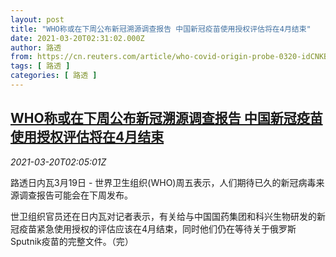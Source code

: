 ```yaml
---
layout: post
title: "WHO称或在下周公布新冠溯源调查报告 中国新冠疫苗使用授权评估将在4月结束"
date: 2021-03-20T02:31:02.000Z
author: 路透
from: https://cn.reuters.com/article/who-covid-origin-probe-0320-idCNKBS2BC037
tags: [ 路透 ]
categories: [ 路透 ]
---
```

<!--1616207462000-->
[WHO称或在下周公布新冠溯源调查报告 中国新冠疫苗使用授权评估将在4月结束](https://cn.reuters.com/article/who-covid-origin-probe-0320-idCNKBS2BC037)
------

<div>
<div><i>2021-03-20T02:05:01Z</i></div><p>路透日内瓦3月19日 - 世界卫生组织(WHO)周五表示，人们期待已久的新冠病毒来源调查报告可能会在下周发布。</p><p>世卫组织官员还在日内瓦对记者表示，有关给与中国国药集团和科兴生物研发的新冠疫苗紧急使用授权的评估应该在4月结束，同时他们仍在等待关于俄罗斯Sputnik疫苗的完整文件。（完）</p>
</div>
